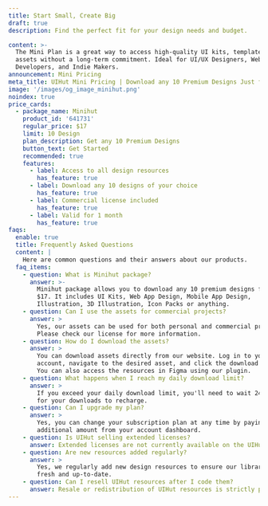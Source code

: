 ```yaml
---
title: Start Small, Create Big
draft: true
description: Find the perfect fit for your design needs and budget.

content: >-
  The Mini Plan is a great way to access high-quality UI kits, templates, and
  assets without a long-term commitment. Ideal for UI/UX Designers, Web
  Developers, and Indie Makers.
announcement: Mini Pricing
meta_title: UIHut Mini Pricing | Download any 10 Premium Designs Just for $17
image: '/images/og_image_minihut.png'
noindex: true
price_cards:
  - package_name: Minihut
    product_id: '641731'
    regular_price: $17
    limit: 10 Design
    plan_description: Get any 10 Premium Designs
    button_text: Get Started
    recommended: true
    features:
      - label: Access to all design resources
        has_feature: true
      - label: Download any 10 designs of your choice
        has_feature: true
      - label: Commercial license included
        has_feature: true
      - label: Valid for 1 month
        has_feature: true
faqs:
  enable: true
  title: Frequently Asked Questions
  content: |
    Here are common questions and their answers about our products.
  faq_items:
    - question: What is Minihut package?
      answer: >-
        Minihut package allows you to download any 10 premium designs for just
        $17. It includes UI Kits, Web App Design, Mobile App Design,
        Illustration, 3D Illustration, Icon Packs or anything.
    - question: Can I use the assets for commercial projects?
      answer: >
        Yes, our assets can be used for both personal and commercial projects.
        Please check our license for more information.
    - question: How do I download the assets?
      answer: >
        You can download assets directly from our website. Log in to your
        account, navigate to the desired asset, and click the download button.
        You can also access the resources in Figma using our plugin. 
    - question: What happens when I reach my daily download limit?
      answer: >
        If you exceed your daily download limit, you'll need to wait 24 hours
        for your downloads to recharge. 
    - question: Can I upgrade my plan?
      answer: >
        Yes, you can change your subscription plan at any time by paying the
        additional amount from your account dashboard.
    - question: Is UIHut selling extended licenses?
      answer: Extended licenses are not currently available on the UIHut platform.
    - question: Are new resources added regularly?
      answer: >
        Yes, we regularly add new design resources to ensure our library stays
        fresh and up-to-date.
    - question: Can I resell UIHut resources after I code them?
      answer: Resale or redistribution of UIHut resources is strictly prohibited.
---
```

